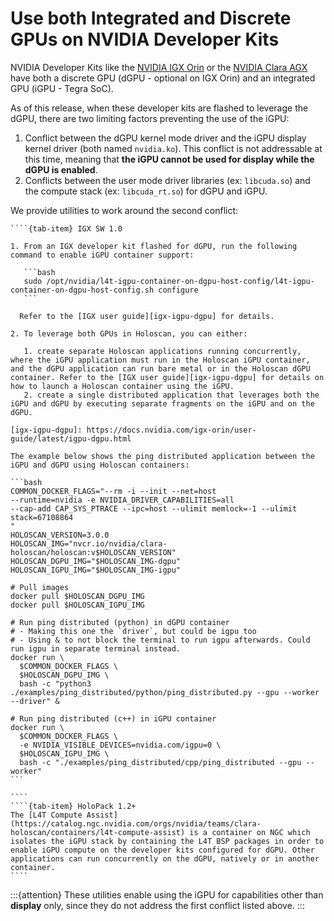 # Use both Integrated and Discrete GPUs on NVIDIA Developer Kits

NVIDIA Developer Kits like the [NVIDIA IGX Orin](https://www.nvidia.com/en-us/edge-computing/products/igx/) or the [NVIDIA Clara AGX](https://www.nvidia.com/en-gb/clara/intelligent-medical-instruments/) have both a discrete GPU (dGPU - optional on IGX Orin) and an integrated GPU (iGPU - Tegra SoC).

As of this release, when these developer kits are flashed to leverage the dGPU, there are two limiting factors preventing the use of the iGPU:

1. Conflict between the dGPU kernel mode driver and the iGPU display kernel driver (both named `nvidia.ko`). This conflict is not addressable at this time, meaning that **the iGPU cannot be used for display while the dGPU is enabled**.
2. Conflicts between the user mode driver libraries (ex: `libcuda.so`) and the compute stack (ex: `libcuda_rt.so`) for dGPU and iGPU.

We provide utilities to work around the second conflict:

`````{tab-set}
````{tab-item} IGX SW 1.0

1. From an IGX developer kit flashed for dGPU, run the following command to enable iGPU container support:

   ```bash
   sudo /opt/nvidia/l4t-igpu-container-on-dgpu-host-config/l4t-igpu-container-on-dgpu-host-config.sh configure
   ```

  Refer to the [IGX user guide][igx-igpu-dgpu] for details.

2. To leverage both GPUs in Holoscan, you can either:

   1. create separate Holoscan applications running concurrently, where the iGPU application must run in the Holoscan iGPU container, and the dGPU application can run bare metal or in the Holoscan dGPU container. Refer to the [IGX user guide][igx-igpu-dgpu] for details on how to launch a Holoscan container using the iGPU.
   2. create a single distributed application that leverages both the iGPU and dGPU by executing separate fragments on the iGPU and on the dGPU.

[igx-igpu-dgpu]: https://docs.nvidia.com/igx-orin/user-guide/latest/igpu-dgpu.html

The example below shows the ping distributed application between the iGPU and dGPU using Holoscan containers:

```bash
COMMON_DOCKER_FLAGS="--rm -i --init --net=host
--runtime=nvidia -e NVIDIA_DRIVER_CAPABILITIES=all
--cap-add CAP_SYS_PTRACE --ipc=host --ulimit memlock=-1 --ulimit stack=67108864
"
HOLOSCAN_VERSION=3.0.0
HOLOSCAN_IMG="nvcr.io/nvidia/clara-holoscan/holoscan:v$HOLOSCAN_VERSION"
HOLOSCAN_DGPU_IMG="$HOLOSCAN_IMG-dgpu"
HOLOSCAN_IGPU_IMG="$HOLOSCAN_IMG-igpu"

# Pull images
docker pull $HOLOSCAN_DGPU_IMG
docker pull $HOLOSCAN_IGPU_IMG

# Run ping distributed (python) in dGPU container
# - Making this one the `driver`, but could be igpu too
# - Using & to not block the terminal to run igpu afterwards. Could run igpu in separate terminal instead.
docker run \
  $COMMON_DOCKER_FLAGS \
  $HOLOSCAN_DGPU_IMG \
  bash -c "python3 ./examples/ping_distributed/python/ping_distributed.py --gpu --worker --driver" &

# Run ping distributed (c++) in iGPU container
docker run \
  $COMMON_DOCKER_FLAGS \
  -e NVIDIA_VISIBLE_DEVICES=nvidia.com/igpu=0 \
  $HOLOSCAN_IGPU_IMG \
  bash -c "./examples/ping_distributed/cpp/ping_distributed --gpu --worker"
```

````
````{tab-item} HoloPack 1.2+
The [L4T Compute Assist](https://catalog.ngc.nvidia.com/orgs/nvidia/teams/clara-holoscan/containers/l4t-compute-assist) is a container on NGC which isolates the iGPU stack by containing the L4T BSP packages in order to enable iGPU compute on the developer kits configured for dGPU. Other applications can run concurrently on the dGPU, natively or in another container.
````
`````

:::{attention}
These utilities enable using the iGPU for capabilities other than **display** only, since they do not address the first conflict listed above.
:::

